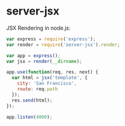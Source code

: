# server-jsx

JSX Rendering in node.js:

```js
var express = require('express');
var render = require('server-jsx').render;

var app = express();
var jsx = render(__dirname);

app.use(function(req, res, next) {
  var html = jsx('template', {
    city: 'San Francisco',
    route: req.path
  });
  res.send(html);
});

app.listen(4000);
```
